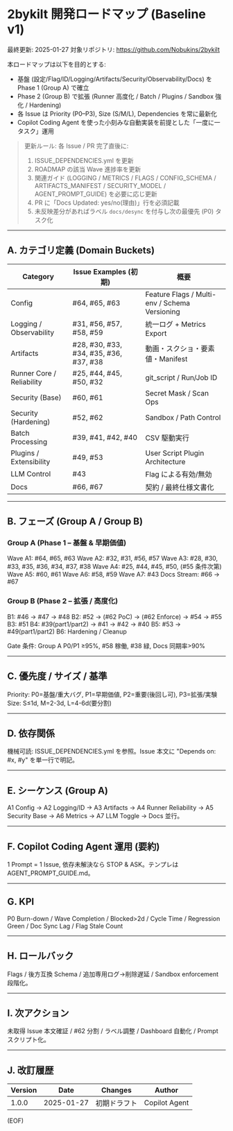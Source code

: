 # 2bykilt 開発ロードマップ (Baseline v1)

最終更新: 2025-01-27
対象リポジトリ: https://github.com/Nobukins/2bykilt

本ロードマップは以下を目的とする:
- 基盤 (設定/Flag/ID/Logging/Artifacts/Security/Observability/Docs) を Phase 1 (Group A) で確立
- Phase 2 (Group B) で拡張 (Runner 高度化 / Batch / Plugins / Sandbox 強化 / Hardening)
- 各 Issue は Priority (P0–P3), Size (S/M/L), Dependencies を常に最新化
- Copilot Coding Agent を使った小刻みな自動実装を前提とした「一度に一タスク」運用

> 更新ルール: 各 Issue / PR 完了直後に:
> 1. ISSUE_DEPENDENCIES.yml を更新
> 2. ROADMAP の該当 Wave 進捗率を更新
> 3. 関連ガイド (LOGGING / METRICS / FLAGS / CONFIG_SCHEMA / ARTIFACTS_MANIFEST / SECURITY_MODEL / AGENT_PROMPT_GUIDE) を必要に応じ更新
> 4. PR に「Docs Updated: yes/no(理由)」行を必須記載
> 5. 未反映差分があればラベル `docs/desync` を付与し次の最優先 (P0) タスク化

---
## A. カテゴリ定義 (Domain Buckets)
| Category | Issue Examples (初期) | 概要 |
|----------|-----------------------|------|
| Config | #64, #65, #63 | Feature Flags / Multi-env / Schema Versioning |
| Logging / Observability | #31, #56, #57, #58, #59 | 統一ログ + Metrics Export |
| Artifacts | #28, #30, #33, #34, #35, #36, #37, #38 | 動画・スクショ・要素値・Manifest |
| Runner Core / Reliability | #25, #44, #45, #50, #32 | git_script / Run/Job ID |
| Security (Base) | #60, #61 | Secret Mask / Scan Ops |
| Security (Hardening) | #52, #62 | Sandbox / Path Control |
| Batch Processing | #39, #41, #42, #40 | CSV 駆動実行 |
| Plugins / Extensibility | #49, #53 | User Script Plugin Architecture |
| LLM Control | #43 | Flag による有効/無効 |
| Docs | #66, #67 | 契約 / 最終仕様文書化 |

---
## B. フェーズ (Group A / Group B)
### Group A (Phase 1 – 基盤 & 早期価値)
Wave A1: #64, #65, #63
Wave A2: #32, #31, #56, #57
Wave A3: #28, #30, #33, #35, #36, #34, #37, #38
Wave A4: #25, #44, #45, #50, (#55 条件次第)
Wave A5: #60, #61
Wave A6: #58, #59
Wave A7: #43
Docs Stream: #66 → #67

### Group B (Phase 2 – 拡張 / 高度化)
B1: #46 → #47 → #48
B2: #52 → (#62 PoC) → (#62 Enforce) → #54 → #55
B3: #51
B4: #39(part1/part2) → #41 → #42 → #40
B5: #53 → #49(part1/part2)
B6: Hardening / Cleanup

Gate 条件: Group A P0/P1 ≥95%, #58 稼働, #38 緑, Docs 同期率>90%

---
## C. 優先度 / サイズ / 基準
Priority: P0=基盤/重大バグ, P1=早期価値, P2=重要(後回し可), P3=拡張/実験
Size: S≤1d, M=2-3d, L=4-6d(要分割)

---
## D. 依存関係
機械可読: ISSUE_DEPENDENCIES.yml を参照。Issue 本文に "Depends on: #x, #y" を単一行で明記。

---
## E. シーケンス (Group A)
A1 Config → A2 Logging/ID → A3 Artifacts → A4 Runner Reliability → A5 Security Base → A6 Metrics → A7 LLM Toggle → Docs 並行。

---
## F. Copilot Coding Agent 運用 (要約)
1 Prompt = 1 Issue, 依存未解決なら STOP & ASK。テンプレは AGENT_PROMPT_GUIDE.md。

---
## G. KPI
P0 Burn-down / Wave Completion / Blocked>2d / Cycle Time / Regression Green / Doc Sync Lag / Flag Stale Count

---
## H. ロールバック
Flags / 後方互換 Schema / 追加専用ログ→削除遅延 / Sandbox enforcement 段階化。

---
## I. 次アクション
未取得 Issue 本文確証 / #62 分割 / ラベル調整 / Dashboard 自動化 / Prompt スクリプト化。

---
## J. 改訂履歴
| Version | Date | Changes | Author |
|---------|------|---------|--------|
| 1.0.0 | 2025-01-27 | 初期ドラフト | Copilot Agent |

(EOF)
